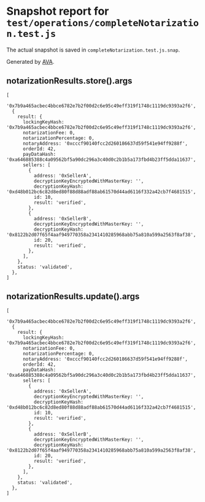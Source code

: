 # Snapshot report for `test/operations/completeNotarization.test.js`

The actual snapshot is saved in `completeNotarization.test.js.snap`.

Generated by [AVA](https://ava.li).

## notarizationResults.store().args

    [
      '0x7b9a465acbec4bbce6782e7b2f00d2c6e95c49eff319f1748c1119dc9393a2f6',
      {
        result: {
          lockingKeyHash: '0x7b9a465acbec4bbce6782e7b2f00d2c6e95c49eff319f1748c1119dc9393a2f6',
          notarizationFee: 0,
          notarizationPercentage: 0,
          notaryAddress: '0xcccf90140fcc2d260186637d59f541e94ff9288f',
          orderId: 42,
          payDataHash: '0xa646885388c4a09562bf5a90dc296a3c40d0c2b1b5a173fbd4b23ff5dda11637',
          sellers: [
            {
              address: '0xSellerA',
              decryptionKeyEncryptedWithMasterKey: '',
              decryptionKeyHash: '0xd48b012bc6c82d8ed80f88d88adf88ab61570d44ad6116f332a42cb7f4681515',
              id: 10,
              result: 'verified',
            },
            {
              address: '0xSellerB',
              decryptionKeyEncryptedWithMasterKey: '',
              decryptionKeyHash: '0x8122b2d07f65f4aaf949770358a2341410285968abb75a810a599a2563f8af38',
              id: 20,
              result: 'verified',
            },
          ],
        },
        status: 'validated',
      },
    ]

## notarizationResults.update().args

    [
      '0x7b9a465acbec4bbce6782e7b2f00d2c6e95c49eff319f1748c1119dc9393a2f6',
      {
        result: {
          lockingKeyHash: '0x7b9a465acbec4bbce6782e7b2f00d2c6e95c49eff319f1748c1119dc9393a2f6',
          notarizationFee: 0,
          notarizationPercentage: 0,
          notaryAddress: '0xcccf90140fcc2d260186637d59f541e94ff9288f',
          orderId: 42,
          payDataHash: '0xa646885388c4a09562bf5a90dc296a3c40d0c2b1b5a173fbd4b23ff5dda11637',
          sellers: [
            {
              address: '0xSellerA',
              decryptionKeyEncryptedWithMasterKey: '',
              decryptionKeyHash: '0xd48b012bc6c82d8ed80f88d88adf88ab61570d44ad6116f332a42cb7f4681515',
              id: 10,
              result: 'verified',
            },
            {
              address: '0xSellerB',
              decryptionKeyEncryptedWithMasterKey: '',
              decryptionKeyHash: '0x8122b2d07f65f4aaf949770358a2341410285968abb75a810a599a2563f8af38',
              id: 20,
              result: 'verified',
            },
          ],
        },
        status: 'validated',
      },
    ]
